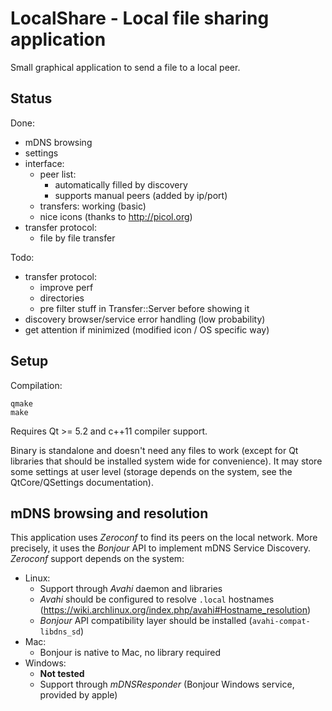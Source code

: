 LocalShare - Local file sharing application
===========================================

Small graphical application to send a file to a local peer.

Status
------

Done:
* mDNS browsing
* settings
* interface:
	* peer list:
		* automatically filled by discovery
		* supports manual peers (added by ip/port)
	* transfers: working (basic)
	* nice icons (thanks to http://picol.org)
* transfer protocol:
	* file by file transfer

Todo:
* transfer protocol:
	* improve perf
	* directories
	* pre filter stuff in Transfer::Server before showing it
* discovery browser/service error handling (low probability)
* get attention if minimized (modified icon / OS specific way)

Setup
-----

Compilation:
```
qmake
make
```

Requires Qt >= 5.2 and c++11 compiler support.

Binary is standalone and doesn't need any files to work (except for Qt libraries that should be installed system wide for convenience).
It may store some settings at user level (storage depends on the system, see the QtCore/QSettings documentation).

mDNS browsing and resolution
----------------------------

This application uses *Zeroconf* to find its peers on the local network.
More precisely, it uses the *Bonjour* API to implement mDNS Service Discovery.
*Zeroconf* support depends on the system:
* Linux:
	- Support through *Avahi* daemon and libraries
	- *Avahi* should be configured to resolve `.local` hostnames (https://wiki.archlinux.org/index.php/avahi#Hostname_resolution)
	- *Bonjour* API compatibility layer should be installed (`avahi-compat-libdns_sd`)
* Mac:
	- Bonjour is native to Mac, no library required
* Windows:
	- **Not tested**
	- Support through *mDNSResponder* (Bonjour Windows service, provided by apple)

